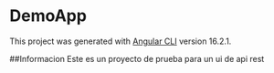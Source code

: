 # DemoApp

This project was generated with [Angular CLI](https://github.com/angular/angular-cli) version 16.2.1.

##Informacion
Este es un proyecto de prueba para un ui de api rest